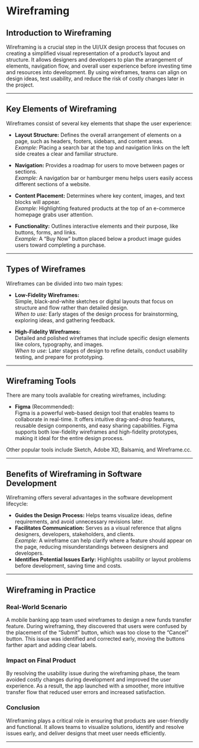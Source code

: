 # Wireframing

## Introduction to Wireframing

Wireframing is a crucial step in the UI/UX design process that focuses on creating a simplified visual representation of a product’s layout and structure. It allows designers and developers to plan the arrangement of elements, navigation flow, and overall user experience before investing time and resources into development. By using wireframes, teams can align on design ideas, test usability, and reduce the risk of costly changes later in the project.

---

## Key Elements of Wireframing

Wireframes consist of several key elements that shape the user experience:

- **Layout Structure:** Defines the overall arrangement of elements on a page, such as headers, footers, sidebars, and content areas.  
  _Example:_ Placing a search bar at the top and navigation links on the left side creates a clear and familiar structure.

- **Navigation:** Provides a roadmap for users to move between pages or sections.  
  _Example:_ A navigation bar or hamburger menu helps users easily access different sections of a website.

- **Content Placement:** Determines where key content, images, and text blocks will appear.  
  _Example:_ Highlighting featured products at the top of an e-commerce homepage grabs user attention.

- **Functionality:** Outlines interactive elements and their purpose, like buttons, forms, and links.  
  _Example:_ A “Buy Now” button placed below a product image guides users toward completing a purchase.

---

## Types of Wireframes

Wireframes can be divided into two main types:

- **Low-Fidelity Wireframes:**  
  Simple, black-and-white sketches or digital layouts that focus on structure and flow rather than detailed design.  
  _When to use:_ Early stages of the design process for brainstorming, exploring ideas, and gathering feedback.

- **High-Fidelity Wireframes:**  
  Detailed and polished wireframes that include specific design elements like colors, typography, and images.  
  _When to use:_ Later stages of design to refine details, conduct usability testing, and prepare for prototyping.

---

## Wireframing Tools

There are many tools available for creating wireframes, including:

- **Figma** (Recommended):  
  Figma is a powerful web-based design tool that enables teams to collaborate in real-time. It offers intuitive drag-and-drop features, reusable design components, and easy sharing capabilities. Figma supports both low-fidelity wireframes and high-fidelity prototypes, making it ideal for the entire design process.

Other popular tools include Sketch, Adobe XD, Balsamiq, and Wireframe.cc.

---

## Benefits of Wireframing in Software Development

Wireframing offers several advantages in the software development lifecycle:

- **Guides the Design Process:** Helps teams visualize ideas, define requirements, and avoid unnecessary revisions later.
- **Facilitates Communication:** Serves as a visual reference that aligns designers, developers, stakeholders, and clients.  
  _Example:_ A wireframe can help clarify where a feature should appear on the page, reducing misunderstandings between designers and developers.
- **Identifies Potential Issues Early:** Highlights usability or layout problems before development, saving time and costs.

---

## Wireframing in Practice

### Real-World Scenario

A mobile banking app team used wireframes to design a new funds transfer feature. During wireframing, they discovered that users were confused by the placement of the “Submit” button, which was too close to the “Cancel” button. This issue was identified and corrected early, moving the buttons farther apart and adding clear labels.

### Impact on Final Product

By resolving the usability issue during the wireframing phase, the team avoided costly changes during development and improved the user experience. As a result, the app launched with a smoother, more intuitive transfer flow that reduced user errors and increased satisfaction.

### Conclusion

Wireframing plays a critical role in ensuring that products are user-friendly and functional. It allows teams to visualize solutions, identify and resolve issues early, and deliver designs that meet user needs efficiently.

---
